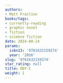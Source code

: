 ```yaml
---
authors:
- Matt Fraction
books/tags:
- currently-reading
- graphic novel
- fiction
- science fiction
date: 2024-08-14
params:
  isbn13: '9781632159274'
  year: '2016'
slug: '9781632159274'
star_rating: null
title: ODY-C
weight: 1
---
```



<!--more-->
